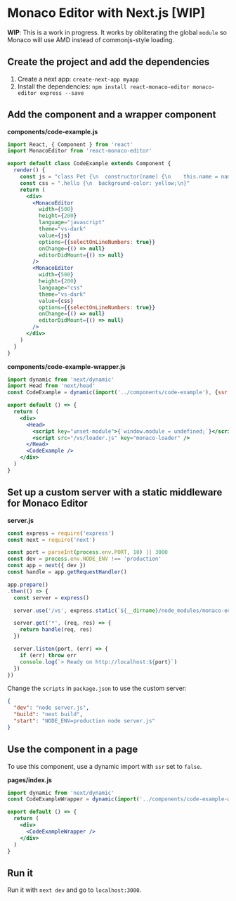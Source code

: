 # Monaco Editor with Next.js [WIP]

**WIP**: This is a work in progress. It works by obliterating the global `module`
so Monaco will use AMD instead of commonjs-style loading.

## Create the project and add the dependencies

1. Create a next app: `create-next-app myapp`
2. Install the dependencies: `npm install react-monaco-editor monaco-editor express --save`

## Add the component and a wrapper component

**components/code-example.js**

``` jsx
import React, { Component } from 'react'
import MonacoEditor from 'react-monaco-editor'

export default class CodeExample extends Component {
  render() {
    const js = "class Pet {\n  constructor(name) {\n    this.name = name\n  }\n}"
    const css = ".hello {\n  background-color: yellow;\n}"
    return (
      <div>
        <MonacoEditor
          width={500}
          height={200}
          language="javascript"
          theme="vs-dark"
          value={js}
          options={{selectOnLineNumbers: true}}
          onChange={() => null}
          editorDidMount={() => null}
        />
        <MonacoEditor
          width={500}
          height={200}
          language="css"
          theme="vs-dark"
          value={css}
          options={{selectOnLineNumbers: true}}
          onChange={() => null}
          editorDidMount={() => null}
        />
      </div>
    )
  }
}
```

**components/code-example-wrapper.js**

``` jsx
import dynamic from 'next/dynamic'
import Head from 'next/head'
const CodeExample = dynamic(import('../components/code-example'), {ssr: false})

export default () => {
  return (
    <div>
      <Head>
        <script key="unset-module">{`window.module = undefined;`}</script>
        <script src="/vs/loader.js" key="monaco-loader" />
      </Head>
      <CodeExample />
    </div>
  )
}
```

## Set up a custom server with a static middleware for Monaco Editor

**server.js**

``` js
const express = require('express')
const next = require('next')

const port = parseInt(process.env.PORT, 10) || 3000
const dev = process.env.NODE_ENV !== 'production'
const app = next({ dev })
const handle = app.getRequestHandler()

app.prepare()
.then(() => {
  const server = express()

  server.use('/vs', express.static(`${__dirname}/node_modules/monaco-editor/min/vs`))

  server.get('*', (req, res) => {
    return handle(req, res)
  })

  server.listen(port, (err) => {
    if (err) throw err
    console.log(`> Ready on http://localhost:${port}`)
  })
})
```

Change the `scripts` in `package.json` to use the custom server:

``` json
{
  "dev": "node server.js",
  "build": "next build",
  "start": "NODE_ENV=production node server.js"
}
```

## Use the component in a page

To use this component, use a dynamic import with `ssr` set to `false`.

**pages/index.js**

``` jsx
import dynamic from 'next/dynamic'
const CodeExampleWrapper = dynamic(import('../components/code-example-wrapper'), {ssr: false})

export default () => {
  return (
    <div>
      <CodeExampleWrapper />
    </div>
  )
}
```

## Run it

Run it with `next dev` and go to `localhost:3000`.
